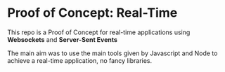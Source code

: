 # Proof of Concept: Real-Time
This repo is a Proof of Concept for real-time applications using **Websockets** and **Server-Sent Events**

The main aim was to use the main tools given by Javascript and Node to achieve a real-time application, no fancy libraries.
